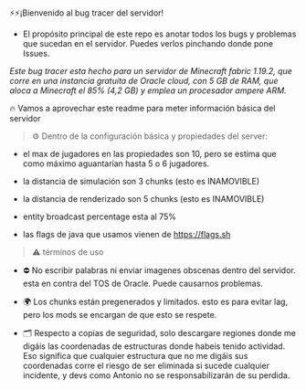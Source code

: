 ⚡⚡¡Bienvenido al bug tracer del servidor!

- El propósito principal de este repo es anotar todos los bugs y problemas que sucedan en el servidor. Puedes verlos pinchando donde pone Issues.

_Este bug tracer esta hecho para un servidor de Minecraft fabric 1.19.2, que corre en una instancia gratuita de Oracle cloud, con 5 GB de RAM, que aloca a Minecraft el 85% (4,2 GB) y emplea un procesador ampere ARM._

🔥 Vamos a aprovechar este readme para meter información básica del servidor 



> ⚙️ Dentro de la configuración básica y propiedades del server:
- el max de jugadores en las propiedades son 10, pero se estima que como máximo aguantarían hasta 5 o 6 jugadores.
- la distancia de simulación son 3 chunks (esto es INAMOVIBLE)


- la distancia de renderizado son 5 chunks (esto es INAMOVIBLE)
- entity broadcast percentage esta al 75%
- las flags de java que usamos vienen de https://flags.sh 



> ⚠️ términos de uso 
- ⛔ No escribir palabras ni enviar imagenes obscenas dentro del servidor. esta en contra del TOS de Oracle. Puede causarnos problemas.
- 🌍 Los chunks están pregenerados y limitados. esto es para evitar lag, pero los mods se encargan de que esto se respete.

- 🗂️ Respecto a copias de seguridad, solo descargare regiones donde me digáis  las coordenadas de estructuras donde habeis tenido actividad. Eso significa que cualquier estructura que no me digáis sus coordenadas corre el riesgo de ser eliminada si sucede cualquier incidente, y devs como Antonio no se responsabilizarán de su perdida.
 








